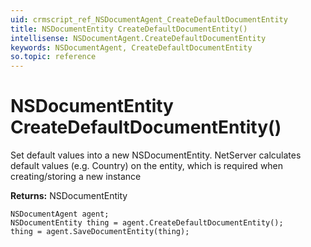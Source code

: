 ```yaml
---
uid: crmscript_ref_NSDocumentAgent_CreateDefaultDocumentEntity
title: NSDocumentEntity CreateDefaultDocumentEntity()
intellisense: NSDocumentAgent.CreateDefaultDocumentEntity
keywords: NSDocumentAgent, CreateDefaultDocumentEntity
so.topic: reference
---
```


# NSDocumentEntity CreateDefaultDocumentEntity()

Set default values into a new NSDocumentEntity.
NetServer calculates default values (e.g. Country) on the entity, which is required when creating/storing a new instance

**Returns:** NSDocumentEntity

```crmscript
NSDocumentAgent agent;
NSDocumentEntity thing = agent.CreateDefaultDocumentEntity();
thing = agent.SaveDocumentEntity(thing);
```

